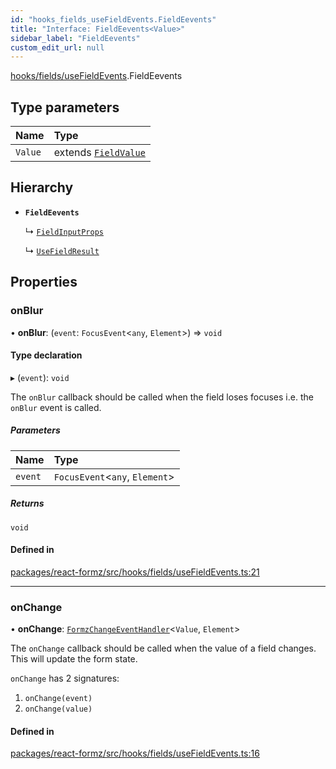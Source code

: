 ```yaml
---
id: "hooks_fields_useFieldEvents.FieldEevents"
title: "Interface: FieldEevents<Value>"
sidebar_label: "FieldEevents"
custom_edit_url: null
---
```


[hooks/fields/useFieldEvents](../modules/hooks_fields_useFieldEvents.md).FieldEevents

## Type parameters

| Name | Type |
| :------ | :------ |
| `Value` | extends [`FieldValue`](../modules/types_field.md#fieldvalue) |

## Hierarchy

- **`FieldEevents`**

  ↳ [`FieldInputProps`](components_Field_Field_types.FieldInputProps.md)

  ↳ [`UseFieldResult`](hooks_fields_useField.UseFieldResult.md)

## Properties

### onBlur

• **onBlur**: (`event`: `FocusEvent`<`any`, `Element`\>) => `void`

#### Type declaration

▸ (`event`): `void`

The `onBlur` callback should be called when the field loses focuses
i.e. the `onBlur` event is called.

##### Parameters

| Name | Type |
| :------ | :------ |
| `event` | `FocusEvent`<`any`, `Element`\> |

##### Returns

`void`

#### Defined in

[packages/react-formz/src/hooks/fields/useFieldEvents.ts:21](https://github.com/ZerryStack/react-formz/blob/main/packages/react-formz/src/hooks/fields/useFieldEvents.ts#L21)

___

### onChange

• **onChange**: [`FormzChangeEventHandler`](types_events.FormzChangeEventHandler.md)<`Value`, `Element`\>

The `onChange` callback should be called when the value of a field
changes. This will update the form state. 

`onChange` has 2 signatures:

1. `onChange(event)`
2. `onChange(value)`

#### Defined in

[packages/react-formz/src/hooks/fields/useFieldEvents.ts:16](https://github.com/ZerryStack/react-formz/blob/main/packages/react-formz/src/hooks/fields/useFieldEvents.ts#L16)
